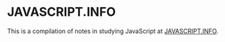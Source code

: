 # JAVASCRIPT.INFO
This is a compilation of notes in studying JavaScript at [JAVASCRIPT.INFO](https://javascript.info/).